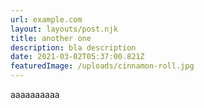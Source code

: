 ```yaml
---
url: example.com
layout: layouts/post.njk
title: another one
description: bla description
date: 2021-03-02T05:37:00.821Z
featuredImage: /uploads/cinnamon-roll.jpg
---
```

aaaaaaaaaa